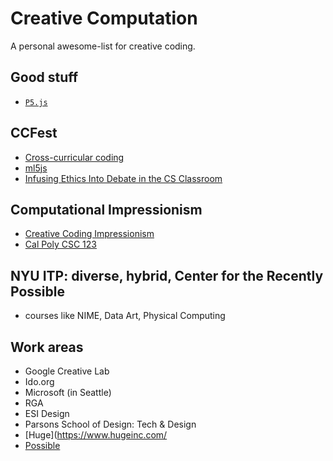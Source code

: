 # Creative Computation

A personal awesome-list for creative coding.

## Good stuff

- [`P5.js`](https://p5js.org/)

## CCFest
- [Cross-curricular coding](https://docs.google.com/presentation/d/1twiRUgvyYo9pry76gji-9PPrwBdXiFXeeAaDcIvLy_k/edit#slide=id.g39a6c33361_0_75)
- [ml5js](https://ml5js.org/)
- [Infusing Ethics Into Debate in the CS Classroom](https://docs.google.com/presentation/d/1jxPbCP0I3XMZGcbIB8lxad3DTUtUxF4cwm1L94T0nCE/edit#slide=id.g394a3be44a_1_0)

## Computational Impressionism

- [Creative Coding Impressionism](http://users.csc.calpoly.edu/~zwood/Outreach/CreativeCodingImpressionism.pdf)
- [Cal Poly CSC 123](http://users.csc.calpoly.edu/~zwood/teaching/csc123/2016/index.html)

## NYU ITP: diverse, hybrid, Center for the Recently Possible
- courses like NIME, Data Art, Physical Computing

## Work areas
- Google Creative Lab
- Ido.org
- Microsoft (in Seattle)
- RGA
- ESI Design
- Parsons School of Design: Tech & Design
- [Huge](https://www.hugeinc.com/
- [Possible](https://www.possible.com/en)
